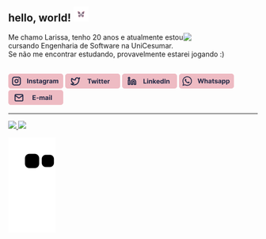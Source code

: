 <h2>hello, world! <img src="https://github.com/larisn/larisn/blob/main/icones/icons8-butterfly-45.png" style="width: 30px", transform="translateY(-10px)"> </h2>
<img align="right" width="150" src="https://i.picasion.com/pic92/dc5c5106475d9e2855d26de9d40a029e.gif"/> 
<div style="display: inline_block">
  
Me chamo Larissa, tenho 20 anos e atualmente estou cursando Engenharia de Software na UniCesumar. <br> Se não me encontrar estudando, provavelmente estarei jogando :)
<br>
  
  
</div>

<div style="display: inline_block"><br>
  <a href="https://www.instagram.com/larisncode/" target="_blank"><img src="https://github.com/larisn/larisn/blob/main/icones/Frame%206.png" target="_blank"></a>
  <a href="https://twitter.com/larisncode" target="_blank"><img src="https://github.com/larisn/larisn/blob/main/icones/Frame%207.png" target="_blank"></a>
  <a href="https://www.linkedin.com/in/larisn/" target="_blank"><img src="https://github.com/larisn/larisn/blob/main/icones/Frame%208.png" target="_blank"></a>
  <a href="https://contate.me/larisn" target="_blank"><img src="https://github.com/larisn/larisn/blob/main/icones/Frame%2010.png" target="_blank"></a>
  <a href="mailto:contatolarisn@gmail.com" target="_blank"><img src="https://github.com/larisn/larisn/blob/main/icones/Frame%209.png" target="_blank"></a>
</div>
<hr>
<div>
 <a href="https://github.com/larisn">
 <img width="52%" src="https://github-readme-stats-git-masterrstaa-rickstaa.vercel.app/api?username=larisn&show_icons=true&theme=dracula&include_all_commits=true&count_private=true"/>
 <img width="45%" src="https://github-readme-stats-sigma-five.vercel.app/api/top-langs/?username=larisn&layout=compact&langs_count=7&theme=dracula"/>
</div> 

  ![Snake animation](https://github.com/rafaballerini/rafaballerini/blob/output/github-contribution-grid-snake.svg)
